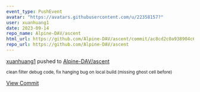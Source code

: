 ```yaml
---
event_type: PushEvent
avatar: "https://avatars.githubusercontent.com/u/22358157?"
user: xuanhuang1
date: 2023-09-14
repo_name: Alpine-DAV/ascent
html_url: https://github.com/Alpine-DAV/ascent/commit/ac8cd2c0a938904c659329c0c20a0004d97819a8
repo_url: https://github.com/Alpine-DAV/ascent
---
```


<a href='https://github.com/xuanhuang1' target='_blank'>xuanhuang1</a> pushed to <a href='https://github.com/Alpine-DAV/ascent' target='_blank'>Alpine-DAV/ascent</a>

<small>clean filter debug code, fix hanging bug on local build (missing ghost cell before)</small>

<a href='https://github.com/Alpine-DAV/ascent/commit/ac8cd2c0a938904c659329c0c20a0004d97819a8' target='_blank'>View Commit</a>